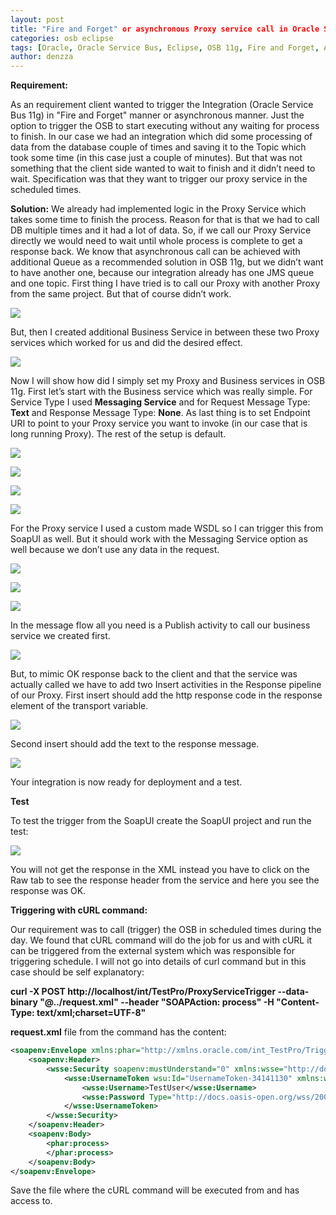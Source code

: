 ```yaml
---
layout: post
title: "Fire and Forget" or asynchronous Proxy service call in Oracle Service Bus 11g
categories: osb eclipse
tags: [Oracle, Oracle Service Bus, Eclipse, OSB 11g, Fire and Forget, Asynchronous Call]
author: denzza
---
```


**Requirement:**

As an requirement client wanted to trigger the Integration (Oracle Service Bus 11g) in "Fire and Forget" manner or asynchronous manner. Just the option to trigger the OSB to start executing without any waiting for process to finish. 
In our case we had an integration which did some processing of data from the database couple of times and saving it to the Topic which took some time (in this case just a couple of minutes). But that was not something that the client side wanted to wait to finish and it didn’t need to wait. Specification was that they want to trigger our proxy service in the scheduled times. 


**Solution:**
We already had implemented logic in the Proxy Service which takes some time to finish the process. Reason for that is that we had to call DB multiple times and it had a lot of data. So, if we call our Proxy Service directly we would need to wait until whole process is complete to get a response back. We know that asynchronous call can be achieved with additional Queue as a recommended solution in OSB 11g, but we didn’t want to have another one, because our integration already has one JMS queue and one topic. 
First thing I have tried is to call our Proxy with another Proxy from the same project. But that of course didn’t work. 

![](/images/2018-04-30-Fire-and-Forget-or-asynchronous-Proxy-service-call-in-Oracle-Service-Bus-11g/AsynchronousCall_OSB11g_Fail.jpg)

But, then I created additional Business Service in between these two Proxy services which worked for us and did the desired effect. 

![](/images/2018-04-30-Fire-and-Forget-or-asynchronous-Proxy-service-call-in-Oracle-Service-Bus-11g/AsynchronousCall_OSB11g.jpg)

Now I will show how did I simply set my Proxy and Business services in OSB 11g. First let’s start with the Business service which was really simple. 
For Service Type I used **Messaging Service** and for Request Message Type: **Text** and Response Message Type: **None**. As last thing is to set Endpoint URI to point to your Proxy service you want to invoke (in our case that is long running Proxy). The rest of the setup is default.

![](/images/2018-04-30-Fire-and-Forget-or-asynchronous-Proxy-service-call-in-Oracle-Service-Bus-11g/BusinessServiceTrigger_1.jpg)

![](/images/2018-04-30-Fire-and-Forget-or-asynchronous-Proxy-service-call-in-Oracle-Service-Bus-11g/BusinessServiceTrigger_2.jpg)

![](/images/2018-04-30-Fire-and-Forget-or-asynchronous-Proxy-service-call-in-Oracle-Service-Bus-11g/BusinessServiceTrigger_3.jpg)

![](/images/2018-04-30-Fire-and-Forget-or-asynchronous-Proxy-service-call-in-Oracle-Service-Bus-11g/BusinessServiceTrigger_4.jpg)


For the Proxy service I used a custom made WSDL so I can trigger this from SoapUI as well. But it should work with the Messaging Service option as well because we don’t use any data in the request. 

![](/images/2018-04-30-Fire-and-Forget-or-asynchronous-Proxy-service-call-in-Oracle-Service-Bus-11g/ProxyServiceTrigger_1.jpg)

![](/images/2018-04-30-Fire-and-Forget-or-asynchronous-Proxy-service-call-in-Oracle-Service-Bus-11g/ProxyServiceTrigger_2.jpg)

![](/images/2018-04-30-Fire-and-Forget-or-asynchronous-Proxy-service-call-in-Oracle-Service-Bus-11g/ProxyServiceTrigger_3.jpg)

In the message flow all you need is a Publish activity to call our business service we created first. 

![](/images/2018-04-30-Fire-and-Forget-or-asynchronous-Proxy-service-call-in-Oracle-Service-Bus-11g/ProxyMessageFlow.jpg)

But, to mimic OK response back to the client and that the service was actually called we have to add two Insert activities in the Response pipeline of our Proxy.
First insert should add the http response code in the response element of the transport variable.

![](/images/2018-04-30-Fire-and-Forget-or-asynchronous-Proxy-service-call-in-Oracle-Service-Bus-11g/Instert_1.jpg)

Second insert should add the text to the response message.

![](/images/2018-04-30-Fire-and-Forget-or-asynchronous-Proxy-service-call-in-Oracle-Service-Bus-11g/Instert_2.jpg)

Your integration is now ready for deployment and a test.


**Test**

To test the trigger from the SoapUI create the SoapUI project and run the test:

![](/images/2018-04-30-Fire-and-Forget-or-asynchronous-Proxy-service-call-in-Oracle-Service-Bus-11g/SoapUI_Testing.jpg)

You will not get the response in the XML instead you have to click on the Raw tab to see the response header from the service and here you see the response was OK.

**Triggering with cURL command:**

Our requirement was to call (trigger) the OSB in scheduled times during the day. We found that cURL command will do the job for us and with cURL it can be triggered from the external system which was responsible for triggering schedule. I will not go into details of curl command but in this case should be self explanatory:

**curl -X POST http://localhost/int/TestPro/ProxyServiceTrigger --data-binary "@../request.xml" --header "SOAPAction: process"  -H "Content-Type: text/xml;charset=UTF-8"**

**request.xml** file from the command has the content:

```xml
<soapenv:Envelope xmlns:phar="http://xmlns.oracle.com/int_TestPro/TriggerInstructionGenerator_v1/InstructionGeneratorProcess" xmlns:soapenv="http://schemas.xmlsoap.org/soap/envelope/">
	<soapenv:Header>
		<wsse:Security soapenv:mustUnderstand="0" xmlns:wsse="http://docs.oasis-open.org/wss/2004/01/oasis-200401-wss-wssecurity-secext-1.0.xsd">
			<wsse:UsernameToken wsu:Id="UsernameToken-34141130" xmlns:wsu="http://docs.oasis-open.org/wss/2004/01/oasis-200401-wss-wssecurity-utility-1.0.xsd">
				<wsse:Username>TestUser</wsse:Username>
				<wsse:Password Type="http://docs.oasis-open.org/wss/2004/01/oasis-200401-wss-username-token-profile-1.0#PasswordText">435e678af7b2245ef0f15412f</wsse:Password>
			</wsse:UsernameToken>
		</wsse:Security>
	</soapenv:Header>
	<soapenv:Body>
		<phar:process>
		</phar:process>
	</soapenv:Body>
</soapenv:Envelope>
```

Save the file where the cURL command will be executed from and has access to.
 


[1]: http://www.darkroastedblend.com/2007/01/stars-planets-scale-comparison.html
[2]: http://www.complex.com/pop-culture/2013/04/gallery-babies-using-technology/9
[3]: http://www.thatjeffsmith.com/data-modeling/
[4]: http://docs.oracle.com/cd/E37547_01/tutorials/tut_ide/tut_ide.html
[5]: http://www.quickmeme.com/meme/3rkpgw

